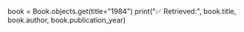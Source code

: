 book = Book.objects.get(title="1984")
print("✅ Retrieved:", book.title, book.author, book.publication_year)

